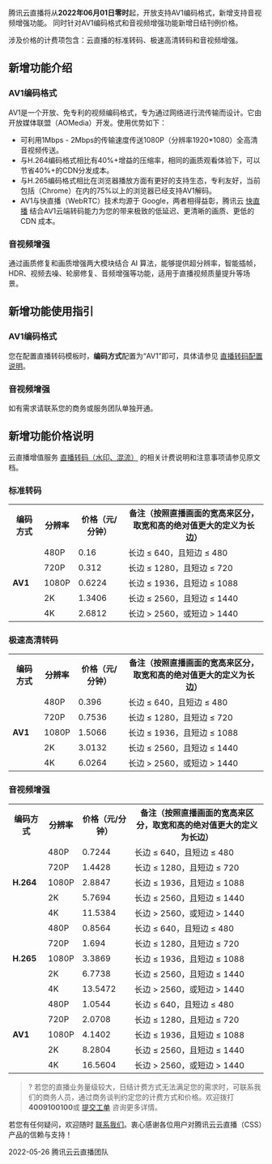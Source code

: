 腾讯云直播将从**2022年06月01日零时**起，开放支持AV1编码格式，新增支持音视频增强功能。 同时针对AV1编码格式和音视频增强功能新增日结刊例价格。

涉及价格的计费项包含：云直播的标准转码、极速高清转码和音视频增强。

## 新增功能介绍

### AV1编码格式

AV1是一个开放、免专利的视频编码格式，专为通过网络进行流传输而设计。它由开放媒体联盟（AOMedia）开发。使用优势如下：
- 可利用1Mbps - 2Mbps的传输速度传送1080P（分辨率1920\*1080）全高清音视频传送。
- 与H.264编码格式相比有40%+增益的压缩率，相同的画质观看体验下，可以节省40%+的CDN分发成本。
- 与H.265编码格式相比在浏览器播放方面有更好的支持生态，专利友好，当前包括（Chrome）在内的75%以上的浏览器已经支持AV1解码。
- AV1与快直播（WebRTC）技术均源于 Google，两者相得益彰，腾讯云 [快直播](https://cloud.tencent.com/product/leb) 结合AV1云端转码能力为您的带来极致的低延迟、更清晰的画质、更低的 CDN 成本。

### 音视频增强
通过画质修复和画质增强两大模块结合 AI 算法，能够提供超分辨率，智能插帧，HDR、视频去噪、轮廓修复、音频增强等功能，适用于直播视频质量提升等场景。

## 新增功能使用指引

### AV1编码格式

您在配置直播转码模板时，**编码方式**配置为“AV1”即可，具体请参见 [直播转码配置说明](https://cloud.tencent.com/document/product/267/20385)。

### 音视频增强
如有需求请联系您的商务或服务团队单独开通。

## 新增功能价格说明
云直播增值服务 [直播转码（水印、混流）](https://cloud.tencent.com/document/product/267/39889) 的相关计费说明和注意事项请参见原文档。

### 标准转码
<table>
<tr>
<th >编码方式</th>

<th >分辨率</th>
<th >价格（元/分钟）</th>
<th >备注（按照直播画面的宽高来区分，取宽和高的绝对值更大的定义为长边）</th>
</tr>
<tr>
<td rowspan="5"><b>AV1</td>
<td>480P</td>
<td>0.16</td>
<td>长边 ≤ 640，且短边 ≤ 480</td>
</tr>
<tr>
<td>720P</td>
<td>0.312</td>
<td>长边 ≤ 1280，且短边 ≤ 720</td>
</tr>
<tr>
<td>1080P</td>
<td>0.6224</td>
<td>长边 ≤ 1936，且短边 ≤ 1088</td>
</tr>
<tr>
<td>2K</td>
<td>1.3406</td>
<td>长边 ≤ 2560，且短边 ≤ 1440</td>
</tr>
<tr>
<td>4K</td>
<td>2.6812</td>
<td>长边 > 2560，或短边 > 1440</td>
</tr>
</table>

### 极速高清转码
<table>
<tr>
<th >编码方式</th>
<th >分辨率</th>
<th >价格（元/分钟）</th>
<th >备注（按照直播画面的宽高来区分，取宽和高的绝对值更大的定义为长边）</th>
</tr>
<tr>
<td rowspan="5"><b>AV1</td>
<td>480P</td>
<td>0.396</td>
<td>长边 ≤ 640，且短边 ≤ 480</td>
</tr>
<tr>
<td>720P</td>
<td>0.7536</td>
<td>长边 ≤ 1280，且短边 ≤ 720</td>
</tr>
<tr>
<td>1080P</td>
<td>1.5066</td>
<td>长边 ≤ 1936，且短边 ≤ 1088</td>
</tr>
<tr>
<td>2K</td>
<td>3.0132</td>
<td>长边 ≤ 2560，且短边 ≤ 1440</td>
</tr>
<tr>
<td>4K</td>
<td>6.0264</td>
<td>长边 > 2560，或短边 > 1440</td>
</tr>
</table>


### 音视频增强
<table>
<tr>
<th >编码方式</th>
<th >分辨率</th>
<th >价格（元/分钟）</th>
<th >备注（按照直播画面的宽高来区分，取宽和高的绝对值更大的定义为长边）</th>
</tr>
<tr>
<td rowspan="5"><b>H.264</td>
<td>480P</td>
<td>0.7244</td>
<td>长边 ≤ 640，且短边 ≤ 480</td>
</tr>
<tr>
<td>720P</td>
<td>1.4428</td>
<td>长边 ≤ 1280，且短边 ≤ 720</td>
</tr>
<tr>
<td>1080P</td>
<td>2.8847</td>
<td>长边 ≤ 1936，且短边 ≤ 1088</td>
</tr>
<tr>
<td>2K</td>
<td>5.7694</td>
<td>长边 ≤ 2560，且短边 ≤ 1440</td>
</tr>
<tr>
<td>4K</td>
<td>11.5384</td>
<td>长边 > 2560，或短边 > 1440</td>
</tr>
<tr>
<td rowspan="5"><b>H.265</td>

<td>480P</td>
<td>0.8564</td>
<td>长边 ≤ 640，且短边 ≤ 480</td>
</tr>
<tr>
<td>720P</td>
<td>1.694</td>
<td>长边 ≤ 1280，且短边 ≤ 720</td>
</tr>
<tr>
<td>1080P</td>
<td>3.3869</td>
<td>长边 ≤ 1936，且短边 ≤ 1088</td>
</tr>
<tr>
<td>2K</td>
<td>6.7738</td>
<td>长边 ≤ 2560，且短边 ≤ 1440</td>
</tr>
<tr>
<td>4K</td>
<td>13.5472</td>
<td>长边 > 2560，或短边 > 1440</td>
</tr>
<tr>
<td rowspan="5"><b>AV1</td>
<td>480P</td>
<td>1.0544</td>
<td>长边 ≤ 640，且短边 ≤ 480</td>
</tr>
<tr>
<td>720P</td>
<td>2.0708</td>
<td>长边 ≤ 1280，且短边 ≤ 720</td>
</tr>
<tr>
<td>1080P</td>
<td>4.1402</td>
<td>长边 ≤ 1936，且短边 ≤ 1088</td>
</tr>
<tr>
<td>2K</td>
<td>8.2804</td>
<td>长边 ≤ 2560，且短边 ≤ 1440</td>
</tr>
<tr>
<td>4K</td>
<td>16.5604</td>
<td>长边 > 2560，或短边 > 1440</td>
</tr>
</table>

>? 若您的直播业务量级较大，日结计费方式无法满足您的需求时，可联系我们的商务人员，通过商务谈判约定您的计费方式和价格。欢迎拨打**4009100100**或 [提交工单](https://console.cloud.tencent.com/workorder/category) 咨询更多详情。


若您有任何疑问，欢迎随时 [联系我们](https://console.cloud.tencent.com/workorder/category)。衷心感谢各位用户对腾讯云云直播（CSS）产品的信赖与支持！


2022-05-26
腾讯云云直播团队

